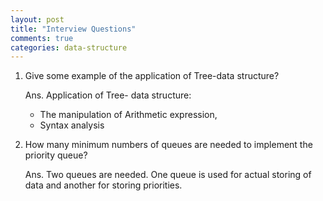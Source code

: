 ```yaml
---
layout: post
title: "Interview Questions"
comments: true
categories: data-structure
---
```


1. Give some example of the application of Tree-data structure?
   
   Ans. Application of Tree- data structure:
   
   * The manipulation of Arithmetic expression,
   * Syntax analysis
   
   
   
2. How many minimum numbers of queues are needed to implement the priority queue?
   
   Ans. Two queues are needed. One queue is used for actual storing of data and another for storing priorities.

   
       
